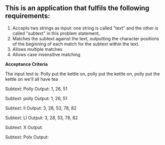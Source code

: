 ## This is an application that fulfils the following requirements:

1.	Accepts two strings as input: one string is called "text" and the other is called "subtext" in this problem statement,
2.	Matches the subtext against the text, outputting the character positions of the beginning of each match for the subtext within the text.
3.	Allows multiple matches
4.	Allows case insensitive matching

**Acceptance Criteria**

The input text is: Polly put the kettle on, polly put the kettle on, polly put the kettle on we'll all have tea

Subtext:		Polly
Output:			1, 26, 51								

Subtext: 		polly
Output: 		1, 26, 51								

Subtext: 		ll
Output: 		3, 28, 53, 78, 82							

Subtext: 		Ll
Output: 		3, 28, 53, 78, 82							

Subtext: 		X
Output: 		<no matches>								

Subtext: 		Polx
Output: 		<no matches>								
